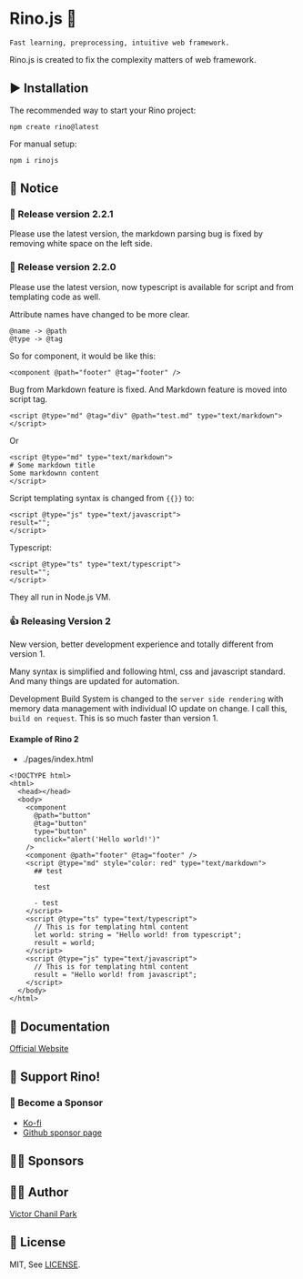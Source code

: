 # Rino.js 🦏

```
Fast learning, preprocessing, intuitive web framework.
```

Rino.js is created to fix the complexity matters of web framework.

## ▶️ Installation

The recommended way to start your Rino project:

```
npm create rino@latest
```

For manual setup:

```
npm i rinojs
```

## 📢 Notice

### 🎉 Release version 2.2.1

Please use the latest version, the markdown parsing bug is fixed by removing white space on the left side.

### 🎉 Release version 2.2.0

Please use the latest version, now typescript is available for script and from templating code as well.

Attribute names have changed to be more clear.

```
@name -> @path
@type -> @tag
```

So for component, it would be like this:

```
<component @path="footer" @tag="footer" />
```

Bug from Markdown feature is fixed. And Markdown feature is moved into script tag.

```
<script @type="md" @tag="div" @path="test.md" type="text/markdown"></script>
```

Or

```
<script @type="md" type="text/markdown">
# Some markdown title
Some markdownn content
</script>
```

Script templating syntax is changed from `{{}}` to:

```
<script @type="js" type="text/javascript">
result="";
</script>
```

Typescript:

```
<script @type="ts" type="text/typescript">
result="";
</script>
```

They all run in Node.js VM.

### 👍 Releasing Version 2

New version, better development experience and totally different from version 1.

Many syntax is simplified and following html, css and javascript standard. And many things are updated for automation.

Development Build System is changed to the `server side rendering` with memory data management with individual IO update on change. I call this, `build on request`. This is so much faster than version 1.

#### Example of Rino 2

- ./pages/index.html

```
<!DOCTYPE html>
<html>
  <head></head>
  <body>
    <component
      @path="button"
      @tag="button"
      type="button"
      onclick="alert('Hello world!')"
    />
    <component @path="footer" @tag="footer" />
    <script @type="md" style="color: red" type="text/markdown">
      ## test

      test

      - test
    </script>
    <script @type="ts" type="text/typescript">
      // This is for templating html content
      let world: string = "Hello world! from typescript";
      result = world;
    </script>
    <script @type="js" type="text/javascript">
      // This is for templating html content
      result = "Hello world! from javascript";
    </script>
  </body>
</html>

```

## 📖 Documentation

[Official Website](https://rino.opdev1004.com/)

## 💪 Support Rino!

### 👼 Become a Sponsor

- [Ko-fi](https://ko-fi.com/opdev1004)
- [Github sponsor page](https://github.com/sponsors/opdev1004)

## 🐱‍🏍 **Sponsors**

## 👨‍💻 Author

[Victor Chanil Park](https://github.com/opdev1004)

## 💯 License

MIT, See [LICENSE](./LICENSE).
